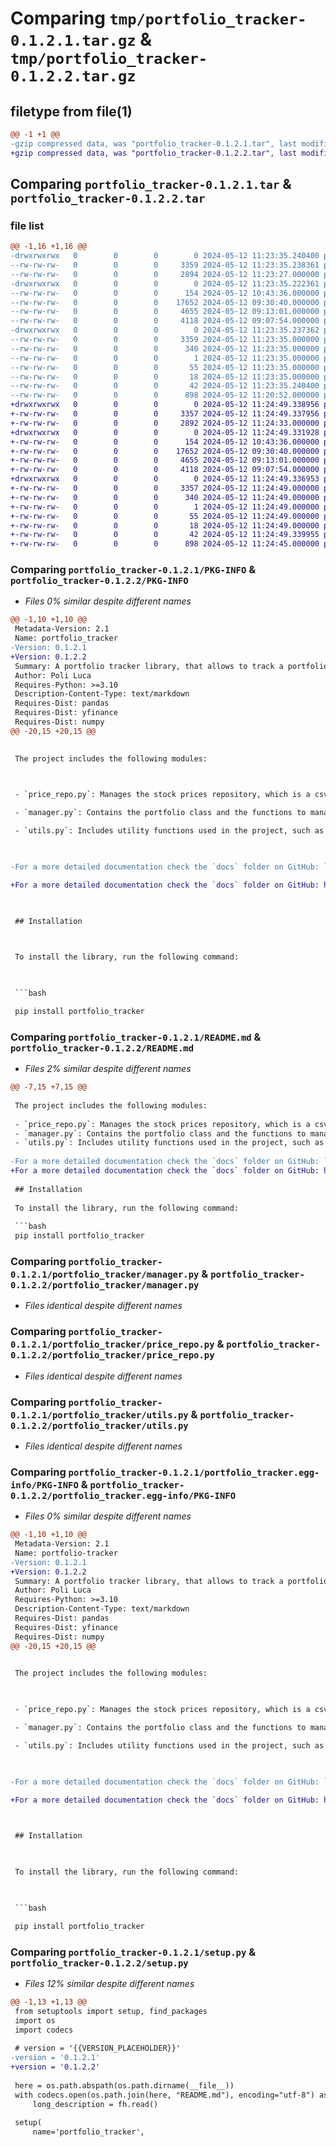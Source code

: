 # Comparing `tmp/portfolio_tracker-0.1.2.1.tar.gz` & `tmp/portfolio_tracker-0.1.2.2.tar.gz`

## filetype from file(1)

```diff
@@ -1 +1 @@
-gzip compressed data, was "portfolio_tracker-0.1.2.1.tar", last modified: Sun May 12 11:23:35 2024, max compression
+gzip compressed data, was "portfolio_tracker-0.1.2.2.tar", last modified: Sun May 12 11:24:49 2024, max compression
```

## Comparing `portfolio_tracker-0.1.2.1.tar` & `portfolio_tracker-0.1.2.2.tar`

### file list

```diff
@@ -1,16 +1,16 @@
-drwxrwxrwx   0        0        0        0 2024-05-12 11:23:35.240400 portfolio_tracker-0.1.2.1/
--rw-rw-rw-   0        0        0     3359 2024-05-12 11:23:35.238361 portfolio_tracker-0.1.2.1/PKG-INFO
--rw-rw-rw-   0        0        0     2894 2024-05-12 11:23:27.000000 portfolio_tracker-0.1.2.1/README.md
-drwxrwxrwx   0        0        0        0 2024-05-12 11:23:35.222361 portfolio_tracker-0.1.2.1/portfolio_tracker/
--rw-rw-rw-   0        0        0      154 2024-05-12 10:43:36.000000 portfolio_tracker-0.1.2.1/portfolio_tracker/__init__.py
--rw-rw-rw-   0        0        0    17652 2024-05-12 09:30:40.000000 portfolio_tracker-0.1.2.1/portfolio_tracker/manager.py
--rw-rw-rw-   0        0        0     4655 2024-05-12 09:13:01.000000 portfolio_tracker-0.1.2.1/portfolio_tracker/price_repo.py
--rw-rw-rw-   0        0        0     4118 2024-05-12 09:07:54.000000 portfolio_tracker-0.1.2.1/portfolio_tracker/utils.py
-drwxrwxrwx   0        0        0        0 2024-05-12 11:23:35.237362 portfolio_tracker-0.1.2.1/portfolio_tracker.egg-info/
--rw-rw-rw-   0        0        0     3359 2024-05-12 11:23:35.000000 portfolio_tracker-0.1.2.1/portfolio_tracker.egg-info/PKG-INFO
--rw-rw-rw-   0        0        0      340 2024-05-12 11:23:35.000000 portfolio_tracker-0.1.2.1/portfolio_tracker.egg-info/SOURCES.txt
--rw-rw-rw-   0        0        0        1 2024-05-12 11:23:35.000000 portfolio_tracker-0.1.2.1/portfolio_tracker.egg-info/dependency_links.txt
--rw-rw-rw-   0        0        0       55 2024-05-12 11:23:35.000000 portfolio_tracker-0.1.2.1/portfolio_tracker.egg-info/requires.txt
--rw-rw-rw-   0        0        0       18 2024-05-12 11:23:35.000000 portfolio_tracker-0.1.2.1/portfolio_tracker.egg-info/top_level.txt
--rw-rw-rw-   0        0        0       42 2024-05-12 11:23:35.240400 portfolio_tracker-0.1.2.1/setup.cfg
--rw-rw-rw-   0        0        0      898 2024-05-12 11:20:52.000000 portfolio_tracker-0.1.2.1/setup.py
+drwxrwxrwx   0        0        0        0 2024-05-12 11:24:49.338956 portfolio_tracker-0.1.2.2/
+-rw-rw-rw-   0        0        0     3357 2024-05-12 11:24:49.337956 portfolio_tracker-0.1.2.2/PKG-INFO
+-rw-rw-rw-   0        0        0     2892 2024-05-12 11:24:33.000000 portfolio_tracker-0.1.2.2/README.md
+drwxrwxrwx   0        0        0        0 2024-05-12 11:24:49.331928 portfolio_tracker-0.1.2.2/portfolio_tracker/
+-rw-rw-rw-   0        0        0      154 2024-05-12 10:43:36.000000 portfolio_tracker-0.1.2.2/portfolio_tracker/__init__.py
+-rw-rw-rw-   0        0        0    17652 2024-05-12 09:30:40.000000 portfolio_tracker-0.1.2.2/portfolio_tracker/manager.py
+-rw-rw-rw-   0        0        0     4655 2024-05-12 09:13:01.000000 portfolio_tracker-0.1.2.2/portfolio_tracker/price_repo.py
+-rw-rw-rw-   0        0        0     4118 2024-05-12 09:07:54.000000 portfolio_tracker-0.1.2.2/portfolio_tracker/utils.py
+drwxrwxrwx   0        0        0        0 2024-05-12 11:24:49.336953 portfolio_tracker-0.1.2.2/portfolio_tracker.egg-info/
+-rw-rw-rw-   0        0        0     3357 2024-05-12 11:24:49.000000 portfolio_tracker-0.1.2.2/portfolio_tracker.egg-info/PKG-INFO
+-rw-rw-rw-   0        0        0      340 2024-05-12 11:24:49.000000 portfolio_tracker-0.1.2.2/portfolio_tracker.egg-info/SOURCES.txt
+-rw-rw-rw-   0        0        0        1 2024-05-12 11:24:49.000000 portfolio_tracker-0.1.2.2/portfolio_tracker.egg-info/dependency_links.txt
+-rw-rw-rw-   0        0        0       55 2024-05-12 11:24:49.000000 portfolio_tracker-0.1.2.2/portfolio_tracker.egg-info/requires.txt
+-rw-rw-rw-   0        0        0       18 2024-05-12 11:24:49.000000 portfolio_tracker-0.1.2.2/portfolio_tracker.egg-info/top_level.txt
+-rw-rw-rw-   0        0        0       42 2024-05-12 11:24:49.339955 portfolio_tracker-0.1.2.2/setup.cfg
+-rw-rw-rw-   0        0        0      898 2024-05-12 11:24:45.000000 portfolio_tracker-0.1.2.2/setup.py
```

### Comparing `portfolio_tracker-0.1.2.1/PKG-INFO` & `portfolio_tracker-0.1.2.2/PKG-INFO`

 * *Files 0% similar despite different names*

```diff
@@ -1,10 +1,10 @@
 Metadata-Version: 2.1
 Name: portfolio_tracker
-Version: 0.1.2.1
+Version: 0.1.2.2
 Summary: A portfolio tracker library, that allows to track a portfolio of stocks and their performance.
 Author: Poli Luca
 Requires-Python: >=3.10
 Description-Content-Type: text/markdown
 Requires-Dist: pandas
 Requires-Dist: yfinance
 Requires-Dist: numpy
@@ -20,15 +20,15 @@
 
 The project includes the following modules:
 
 - `price_repo.py`: Manages the stock prices repository, which is a csv file containing the prices of the stocks. This is used to avoid downloading the prices every time the program is executed.
 - `manager.py`: Contains the portfolio class and the functions to manage it. It allows for portfolio rebalancing, rolling forward, and other operations.
 - `utils.py`: Includes utility functions used in the project, such as functions for computing returns and rolling dates to business days.
 
-For a more detailed documentation check the `docs` folder on GitHub: `https://github.com/LucaPoli59/PortfolioTrackerLib/tree/master/docs`
+For a more detailed documentation check the `docs` folder on GitHub: https://github.com/LucaPoli59/PortfolioTrackerLib/tree/master/docs
 
 ## Installation
 
 To install the library, run the following command:
 
 ```bash 
 pip install portfolio_tracker
```

### Comparing `portfolio_tracker-0.1.2.1/README.md` & `portfolio_tracker-0.1.2.2/README.md`

 * *Files 2% similar despite different names*

```diff
@@ -7,15 +7,15 @@
 
 The project includes the following modules:
 
 - `price_repo.py`: Manages the stock prices repository, which is a csv file containing the prices of the stocks. This is used to avoid downloading the prices every time the program is executed.
 - `manager.py`: Contains the portfolio class and the functions to manage it. It allows for portfolio rebalancing, rolling forward, and other operations.
 - `utils.py`: Includes utility functions used in the project, such as functions for computing returns and rolling dates to business days.
 
-For a more detailed documentation check the `docs` folder on GitHub: `https://github.com/LucaPoli59/PortfolioTrackerLib/tree/master/docs`
+For a more detailed documentation check the `docs` folder on GitHub: https://github.com/LucaPoli59/PortfolioTrackerLib/tree/master/docs
 
 ## Installation
 
 To install the library, run the following command:
 
 ```bash 
 pip install portfolio_tracker
```

### Comparing `portfolio_tracker-0.1.2.1/portfolio_tracker/manager.py` & `portfolio_tracker-0.1.2.2/portfolio_tracker/manager.py`

 * *Files identical despite different names*

### Comparing `portfolio_tracker-0.1.2.1/portfolio_tracker/price_repo.py` & `portfolio_tracker-0.1.2.2/portfolio_tracker/price_repo.py`

 * *Files identical despite different names*

### Comparing `portfolio_tracker-0.1.2.1/portfolio_tracker/utils.py` & `portfolio_tracker-0.1.2.2/portfolio_tracker/utils.py`

 * *Files identical despite different names*

### Comparing `portfolio_tracker-0.1.2.1/portfolio_tracker.egg-info/PKG-INFO` & `portfolio_tracker-0.1.2.2/portfolio_tracker.egg-info/PKG-INFO`

 * *Files 0% similar despite different names*

```diff
@@ -1,10 +1,10 @@
 Metadata-Version: 2.1
 Name: portfolio-tracker
-Version: 0.1.2.1
+Version: 0.1.2.2
 Summary: A portfolio tracker library, that allows to track a portfolio of stocks and their performance.
 Author: Poli Luca
 Requires-Python: >=3.10
 Description-Content-Type: text/markdown
 Requires-Dist: pandas
 Requires-Dist: yfinance
 Requires-Dist: numpy
@@ -20,15 +20,15 @@
 
 The project includes the following modules:
 
 - `price_repo.py`: Manages the stock prices repository, which is a csv file containing the prices of the stocks. This is used to avoid downloading the prices every time the program is executed.
 - `manager.py`: Contains the portfolio class and the functions to manage it. It allows for portfolio rebalancing, rolling forward, and other operations.
 - `utils.py`: Includes utility functions used in the project, such as functions for computing returns and rolling dates to business days.
 
-For a more detailed documentation check the `docs` folder on GitHub: `https://github.com/LucaPoli59/PortfolioTrackerLib/tree/master/docs`
+For a more detailed documentation check the `docs` folder on GitHub: https://github.com/LucaPoli59/PortfolioTrackerLib/tree/master/docs
 
 ## Installation
 
 To install the library, run the following command:
 
 ```bash 
 pip install portfolio_tracker
```

### Comparing `portfolio_tracker-0.1.2.1/setup.py` & `portfolio_tracker-0.1.2.2/setup.py`

 * *Files 12% similar despite different names*

```diff
@@ -1,13 +1,13 @@
 from setuptools import setup, find_packages
 import os
 import codecs
 
 # version = '{{VERSION_PLACEHOLDER}}'
-version = '0.1.2.1'
+version = '0.1.2.2'
 
 here = os.path.abspath(os.path.dirname(__file__))
 with codecs.open(os.path.join(here, "README.md"), encoding="utf-8") as fh:
     long_description = fh.read()
 
 setup(
     name='portfolio_tracker',
```

